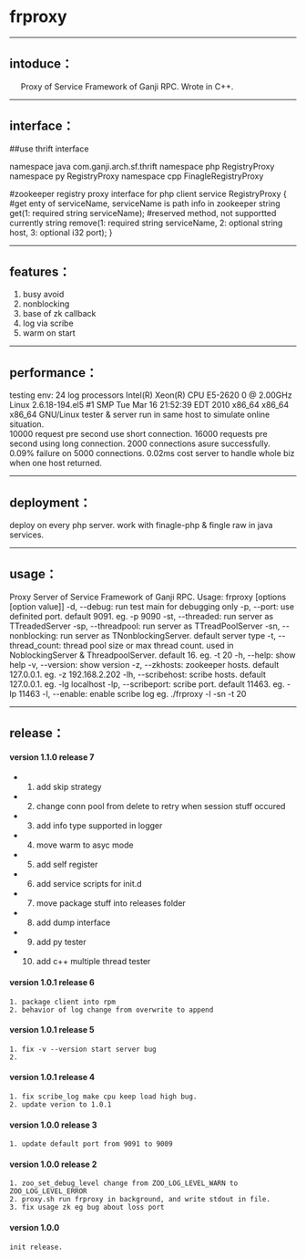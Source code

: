 frproxy
==========================
----------------
intoduce：
----------------
&nbsp;&nbsp;&nbsp;&nbsp;
Proxy of Service Framework of Ganji RPC. Wrote in C++.

----------------
interface：
----------------
##use thrift interface

namespace java com.ganji.arch.sf.thrift
namespace php RegistryProxy
namespace py RegistryProxy
namespace cpp FinagleRegistryProxy

 #zookeeper registry proxy interface for php client
service RegistryProxy {
	#get enty of serviceName, serviceName is path info in zookeeper
	string get(1: required string serviceName);
	#reserved method, not supportted currently
	string remove(1: required string serviceName, 2: optional string host, 3: optional i32 port);
}


----------------
features：
----------------
1. busy avoid
2. nonblocking
3. base of zk callback
4. log via scribe
5. warm on start 

----------------
performance：
----------------
testing env:
	24 log processors Intel(R) Xeon(R) CPU E5-2620 0 @ 2.00GHz
	Linux 2.6.18-194.el5 #1 SMP Tue Mar 16 21:52:39 EDT 2010 x86_64 x86_64 x86_64 GNU/Linux
	tester & server run in same host to simulate online situation.		
10000 request pre second use short connection. 
16000 requests pre second using long connection.
2000 connections asure successfully. 
0.09% failure on 5000 connections.
0.02ms cost server to handle whole biz when one host returned.
	

----------------
deployment：
----------------
deploy on every php server. work with finagle-php & fingle raw in java services.


----------------
usage：
----------------
Proxy Server of Service Framework of Ganji RPC.
Usage: frproxy [options [option value]]
	-d,  --debug:		run test main for debugging only
	-p,  --port:		use definited port. default 9091. eg. -p 9090
	-st, --threaded:	run server as TTreadedServer
	-sp, --threadpool:	run server as TTreadPoolServer
	-sn, --nonblocking:	run server as TNonblockingServer. default server type
	-t,  --thread_count:	thread pool size or max thread count. used in NoblockingServer & ThreadpoolServer. default 16. eg. -t 20
	-h,  --help:		show help
	-v,  --version:		show version
	-z,  --zkhosts:		zookeeper hosts. default 127.0.0.1. eg. -z 192.168.2.202
	-lh, --scribehost:		scribe hosts. default 127.0.0.1. eg. -lg localhost
	-lp, --scribeport:		scribe port. default 11463. eg. -lp 11463
	-l,  --enable:		enable scribe log
eg. ./frproxy -l -sn -t 20
 
----------------
release：
----------------
#### version 1.1.0 release 7
*    1. add skip strategy
*    2. change conn pool from delete to retry when session stuff occured
*    3. add info type supported in logger
*    4. move warm to asyc mode
*    5. add self register
*    6. add service scripts for init.d
*    7. move package stuff into releases folder
*    8. add dump interface
*    9. add py tester
*    10. add c++ multiple thread tester
    
#### version 1.0.1 release 6
    1. package client into rpm 
    2. behavior of log change from overwrite to append
#### version 1.0.1 release 5
    1. fix -v --version start server bug
    2. 
#### version 1.0.1 release 4
    1. fix scribe_log make cpu keep load high bug.
    2. update verion to 1.0.1 

#### version 1.0.0 release 3
    1. update default port from 9091 to 9009
#### version 1.0.0 release 2
    1. zoo_set_debug_level change from ZOO_LOG_LEVEL_WARN to ZOO_LOG_LEVEL_ERROR
    2. proxy.sh run frproxy in background, and write stdout in file.
    3. fix usage zk eg bug about loss port
#### version 1.0.0
    init release.

